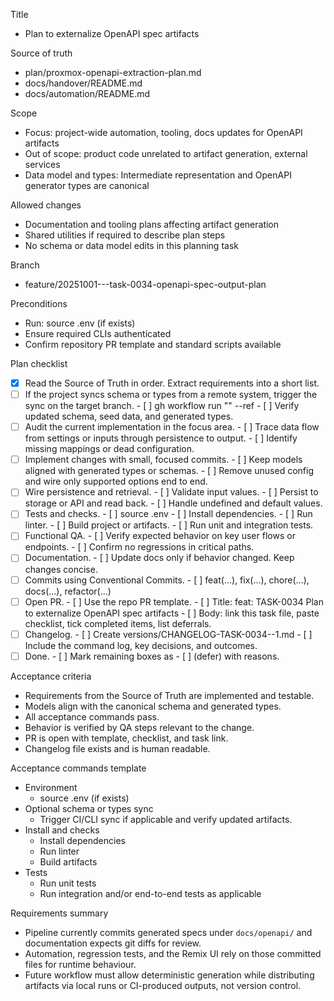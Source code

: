 Title
- Plan to externalize OpenAPI spec artifacts

Source of truth
- plan/proxmox-openapi-extraction-plan.md
- docs/handover/README.md
- docs/automation/README.md

Scope
- Focus: project-wide automation, tooling, docs updates for OpenAPI artifacts
- Out of scope: product code unrelated to artifact generation, external services
- Data model and types: Intermediate representation and OpenAPI generator types are canonical

Allowed changes
- Documentation and tooling plans affecting artifact generation
- Shared utilities if required to describe plan steps
- No schema or data model edits in this planning task

Branch
- feature/20251001---task-0034-openapi-spec-output-plan

Preconditions
- Run: source .env (if exists)
- Ensure required CLIs authenticated
- Confirm repository PR template and standard scripts available

Plan checklist
- [x] Read the Source of Truth in order. Extract requirements into a short list.
- [ ] If the project syncs schema or types from a remote system, trigger the sync on the target branch.
      - [ ] gh workflow run "<WORKFLOW NAME>" --ref <BRANCH>
      - [ ] Verify updated schema, seed data, and generated types.
- [ ] Audit the current implementation in the focus area.
      - [ ] Trace data flow from settings or inputs through persistence to output.
      - [ ] Identify missing mappings or dead configuration.
- [ ] Implement changes with small, focused commits.
      - [ ] Keep models aligned with generated types or schemas.
      - [ ] Remove unused config and wire only supported options end to end.
- [ ] Wire persistence and retrieval.
      - [ ] Validate input values.
      - [ ] Persist to storage or API and read back.
      - [ ] Handle undefined and default values.
- [ ] Tests and checks.
      - [ ] source .env
      - [ ] Install dependencies.
      - [ ] Run linter.
      - [ ] Build project or artifacts.
      - [ ] Run unit and integration tests.
- [ ] Functional QA.
      - [ ] Verify expected behavior on key user flows or endpoints.
      - [ ] Confirm no regressions in critical paths.
- [ ] Documentation.
      - [ ] Update docs only if behavior changed. Keep changes concise.
- [ ] Commits using Conventional Commits.
      - [ ] feat(...), fix(...), chore(...), docs(...), refactor(...)
- [ ] Open PR.
      - [ ] Use the repo PR template.
      - [ ] Title: feat: TASK-0034 Plan to externalize OpenAPI spec artifacts
      - [ ] Body: link this task file, paste checklist, tick completed items, list deferrals.
- [ ] Changelog.
      - [ ] Create versions/CHANGELOG-TASK-0034-<PR or short hash>-1.md
      - [ ] Include the command log, key decisions, and outcomes.
- [ ] Done.
      - [ ] Mark remaining boxes as - [ ] (defer) with reasons.

Acceptance criteria
- Requirements from the Source of Truth are implemented and testable.
- Models align with the canonical schema and generated types.
- All acceptance commands pass.
- Behavior is verified by QA steps relevant to the change.
- PR is open with template, checklist, and task link.
- Changelog file exists and is human readable.

Acceptance commands template
- Environment
  - source .env (if exists)
- Optional schema or types sync
  - Trigger CI/CLI sync if applicable and verify updated artifacts.
- Install and checks
  - Install dependencies
  - Run linter
  - Build artifacts
- Tests
  - Run unit tests
  - Run integration and/or end-to-end tests as applicable

Requirements summary
- Pipeline currently commits generated specs under `docs/openapi/` and documentation expects git diffs for review.
- Automation, regression tests, and the Remix UI rely on those committed files for runtime behaviour.
- Future workflow must allow deterministic generation while distributing artifacts via local runs or CI-produced outputs, not version control.
